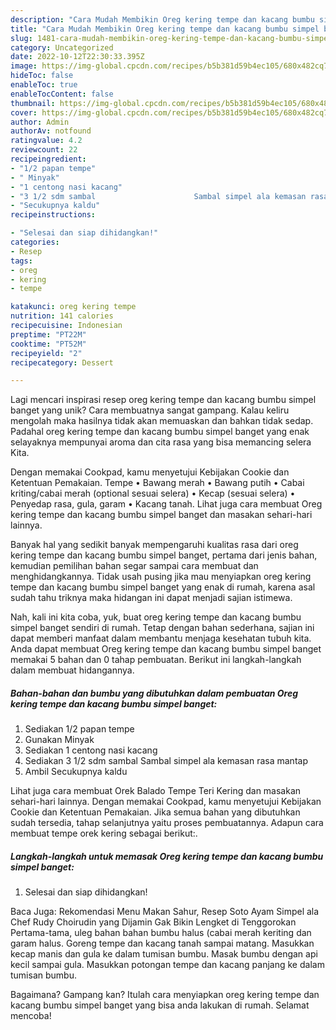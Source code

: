 ```yaml
---
description: "Cara Mudah Membikin Oreg kering tempe dan kacang bumbu simpel banget yang Lezat Sekali"
title: "Cara Mudah Membikin Oreg kering tempe dan kacang bumbu simpel banget yang Lezat Sekali"
slug: 1481-cara-mudah-membikin-oreg-kering-tempe-dan-kacang-bumbu-simpel-banget-yang-lezat-sekali
category: Uncategorized
date: 2022-10-12T22:30:33.395Z
image: https://img-global.cpcdn.com/recipes/b5b381d59b4ec105/680x482cq70/oreg-kering-tempe-dan-kacang-bumbu-simpel-banget-foto-resep-utama.jpg
hideToc: false
enableToc: true
enableTocContent: false
thumbnail: https://img-global.cpcdn.com/recipes/b5b381d59b4ec105/680x482cq70/oreg-kering-tempe-dan-kacang-bumbu-simpel-banget-foto-resep-utama.jpg
cover: https://img-global.cpcdn.com/recipes/b5b381d59b4ec105/680x482cq70/oreg-kering-tempe-dan-kacang-bumbu-simpel-banget-foto-resep-utama.jpg
author: Admin
authorAv: notfound
ratingvalue: 4.2
reviewcount: 22
recipeingredient:
- "1/2 papan tempe"
- " Minyak"
- "1 centong nasi kacang"
- "3 1/2 sdm sambal                      Sambal simpel ala kemasan rasa mantap"
- "Secukupnya kaldu"
recipeinstructions:

- "Selesai dan siap dihidangkan!"
categories:
- Resep
tags:
- oreg
- kering
- tempe

katakunci: oreg kering tempe 
nutrition: 141 calories
recipecuisine: Indonesian
preptime: "PT22M"
cooktime: "PT52M"
recipeyield: "2"
recipecategory: Dessert

---
```





Lagi mencari inspirasi resep oreg kering tempe dan kacang bumbu simpel banget yang unik? Cara membuatnya sangat gampang. Kalau keliru mengolah maka hasilnya tidak akan memuaskan dan bahkan tidak sedap. Padahal oreg kering tempe dan kacang bumbu simpel banget yang enak selayaknya mempunyai aroma dan cita rasa yang bisa memancing selera Kita.





Dengan memakai Cookpad, kamu menyetujui Kebijakan Cookie dan Ketentuan Pemakaian. Tempe • Bawang merah • Bawang putih • Cabai kriting/cabai merah (optional sesuai selera) • Kecap (sesuai selera) • Penyedap rasa, gula, garam • Kacang tanah. Lihat juga cara membuat Oreg kering tempe dan kacang bumbu simpel banget dan masakan sehari-hari lainnya.

Banyak hal yang sedikit banyak mempengaruhi kualitas rasa dari oreg kering tempe dan kacang bumbu simpel banget, pertama dari jenis bahan, kemudian pemilihan bahan segar sampai cara membuat dan menghidangkannya. Tidak usah pusing jika mau menyiapkan oreg kering tempe dan kacang bumbu simpel banget yang enak di rumah, karena asal sudah tahu triknya maka hidangan ini dapat menjadi sajian istimewa.






Nah, kali ini kita coba, yuk, buat oreg kering tempe dan kacang bumbu simpel banget sendiri di rumah. Tetap dengan bahan sederhana, sajian ini dapat memberi manfaat dalam membantu menjaga kesehatan tubuh kita. Anda dapat membuat Oreg kering tempe dan kacang bumbu simpel banget memakai 5 bahan dan 0 tahap pembuatan. Berikut ini langkah-langkah dalam membuat hidangannya.

<!--inarticleads1-->

##### Bahan-bahan dan bumbu yang dibutuhkan dalam pembuatan Oreg kering tempe dan kacang bumbu simpel banget:

1. Sediakan 1/2 papan tempe
1. Gunakan  Minyak
1. Sediakan 1 centong nasi kacang
1. Sediakan 3 1/2 sdm sambal                      Sambal simpel ala kemasan rasa mantap
1. Ambil Secukupnya kaldu


Lihat juga cara membuat Orek Balado Tempe Teri Kering dan masakan sehari-hari lainnya. Dengan memakai Cookpad, kamu menyetujui Kebijakan Cookie dan Ketentuan Pemakaian. Jika semua bahan yang dibutuhkan sudah tersedia, tahap selanjutnya yaitu proses pembuatannya. Adapun cara membuat tempe orek kering sebagai berikut:. 

<!--inarticleads2-->

##### Langkah-langkah untuk memasak Oreg kering tempe dan kacang bumbu simpel banget:


1. Selesai dan siap dihidangkan!

Baca Juga: Rekomendasi Menu Makan Sahur, Resep Soto Ayam Simpel ala Chef Rudy Choirudin yang Dijamin Gak Bikin Lengket di Tenggorokan Pertama-tama, uleg bahan bahan bumbu halus (cabai merah keriting dan garam halus. Goreng tempe dan kacang tanah sampai matang. Masukkan kecap manis dan gula ke dalam tumisan bumbu. Masak bumbu dengan api kecil sampai gula. Masukkan potongan tempe dan kacang panjang ke dalam tumisan bumbu. 

Bagaimana? Gampang kan? Itulah cara menyiapkan oreg kering tempe dan kacang bumbu simpel banget yang bisa anda lakukan di rumah. Selamat mencoba!
